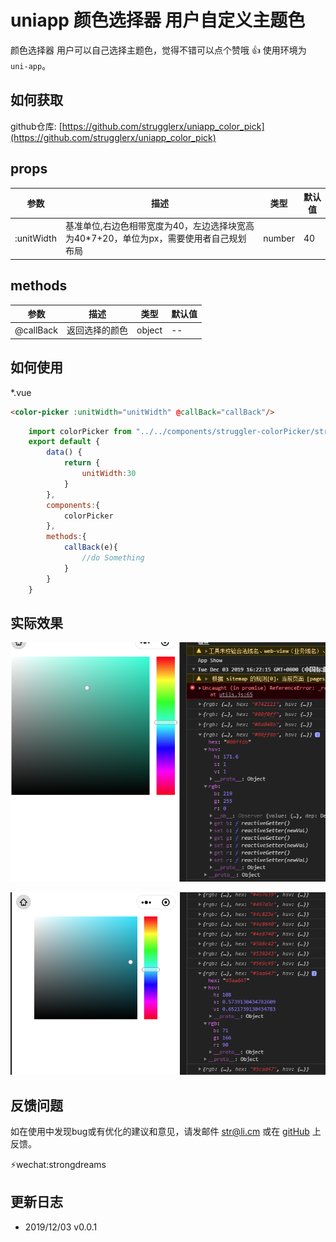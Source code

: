 # uniapp 颜色选择器 用户自定义主题色

颜色选择器 用户可以自己选择主题色，觉得不错可以点个赞哦 :+1: 使用环境为 `uni-app`。  
  

## 如何获取
github仓库: [https://github.com/strugglerx/uniapp_color_pick](https://github.com/strugglerx/uniapp_color_pick)  
  
## props
| 参数|描述|类型|默认值|
|--|--|--|--|
|:unitWidth|基准单位,右边色相带宽度为40，左边选择块宽高为40*7+20，单位为px，需要使用者自己规划布局|number|40|

## methods
| 参数|描述|类型|默认值|
|--|--|--|--|
|@callBack|返回选择的颜色|object|--|

## 如何使用
*.vue
```html
<color-picker :unitWidth="unitWidth" @callBack="callBack"/>
```
  
```javascript
    import colorPicker from "../../components/struggler-colorPicker/struggler-colorPicker"
    export default {
        data() {
            return {
                unitWidth:30
            }
        },
        components:{
            colorPicker
        },
        methods:{
            callBack(e){
                //do Something
            }
        }
    }
```

  
## 实际效果

![](https://github.com/strugglerx/uniapp_color_pick/blob/master/1.png?raw=true)

![](https://github.com/strugglerx/uniapp_color_pick/blob/master/2.png?raw=true)



## 反馈问题
如在使用中发现bug或有优化的建议和意见，请发邮件 <str@li.cm> 或在 [gitHub](https://github.com/strugglerx/uniapp_color_pick) 上反馈。

:zap:wechat:strongdreams
  
## 更新日志

- 2019/12/03 v0.0.1
